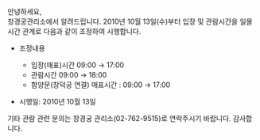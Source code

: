 안녕하세요,   
창경궁관리소에서 알려드립니다. 2010년 10월 13일(수)부터 입장 및 관람시간을 일몰시간 관계로 다음과 같이 조정하여 시행합니다.   

- 조정내용
  - 입장(매표)시간 09:00 → 17:00
  - 관람시간 09:00 → 18:00
  - 함양문(창덕궁 연결) 매표시간 : 09:00 → 17:00

- 시행일: 2010년 10월 13일

기타 관람 관련 문의는 창경궁 관리소(02-762-9515)로 연락주시기 바랍니다. 감사합니다.